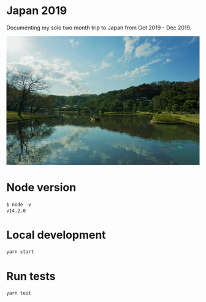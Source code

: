 # Japan 2019
Documenting my solo two month trip to Japan from Oct 2019 - Dec 2019.

![img](/src/assets/images/home/ja1.jpg)

# Node version
```
$ node -v
v14.2.0
```

# Local development
```
yarn start
```

# Run tests
```
yarn test
```